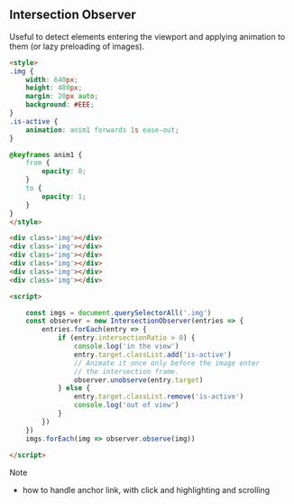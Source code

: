 ## Intersection Observer

Useful to detect elements entering the viewport and applying animation to them (or lazy preloading of images).

```html
<style>
.img {
	width: 640px;
	height: 480px;
	margin: 20px auto;
	background: #EEE;
}
.is-active {
	animation: anim1 forwards 1s ease-out;
}

@keyframes anim1 {
	from {
		opacity: 0;
	}
	to {
		opacity: 1;
	}
}
</style>

<div class='img'></div>
<div class='img'></div>
<div class='img'></div>
<div class='img'></div>
<div class='img'></div>
<div class='img'></div>

<script>

	const imgs = document.querySelectorAll('.img')
	const observer = new IntersectionObserver(entries => {
		entries.forEach(entry => {
			if (entry.intersectionRatio > 0) {
				console.log('in the view')
				entry.target.classList.add('is-active')
				// Animate it once only before the image enter
				// the intersection frame.
				observer.unobserve(entry.target)
			} else {
				entry.target.classList.remove('is-active')
				console.log('out of view')
			}
		})
	})
	imgs.forEach(img => observer.observe(img))
	
</script>
```


Note
- how to handle anchor link, with click and highlighting and scrolling
